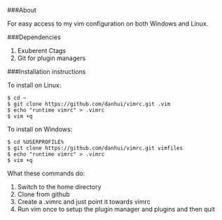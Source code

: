 ###About

For easy access to my vim configuration on both Windows and Linux.

###Dependencies

1. Exuberent Ctags
2. Git for plugin managers

###Installation instructions

To install on Linux:

    $ cd ~
    $ git clone https://github.com/danhui/vimrc.git .vim
    $ echo "runtime vimrc" > .vimrc
    $ vim +q


To install on Windows:

    $ cd %USERPROFILE%
    $ git clone https://github.com/danhui/vimrc.git vimfiles
    $ echo "runtime vimrc" > .vimrc
    $ vim +q

What these commands do:  
1. Switch to the home directory
2. Clone from github
3. Create a .vimrc and just point it towards vimrc
4. Run vim once to setup the plugin manager and plugins and then quit
